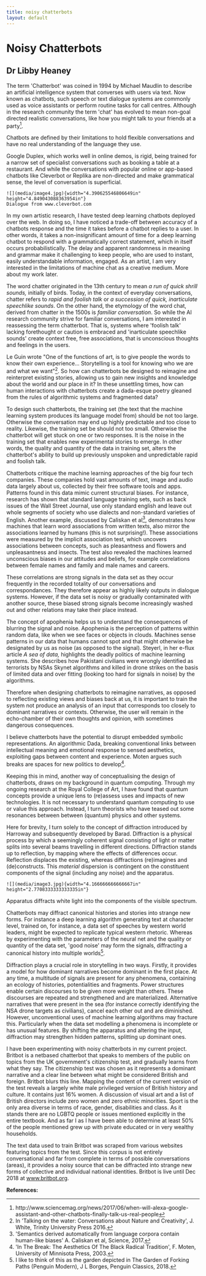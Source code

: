 ```yaml
---
title: noisy chatterbots
layout: default
---
```


# Noisy Chatterbots
## Dr Libby Heaney

The term 'Chatterbot' was coined in 1994 by Michael Maudlin to describe an artificial intelligence system that converses with users via text. Now known as chatbots, such speech or text dialogue systems are commonly used as voice assistants or perform routine tasks for call centres. Although in the research community the term 'chat' has evolved to mean non-goal directed realistic conversations, like how you might talk to your friends at a party[<sup>1</sup>](#fn1)<a id="fnref1"></a>.

Chatbots are defined by their limitations to hold flexible conversations and have no real understanding of the language they use.

Google Duplex, which works well in online demos, is rigid, being trained for a narrow set of specialist conversations such as booking a table at a restaurant. And while the conversations with popular online or app-based chatbots like Cleverbot or Replika are non-directed and make grammatical sense, the level of conversation is superficial.

```
![](media/image4.jpg){width="4.390625546806649in" height="4.849043088363954in"}
Dialogue from www.cleverbot.com
```

In my own artistic research, I have tested deep learning chatbots deployed over the web. In doing so, I have noticed a trade-off between accuracy of a chatbots response and the time it takes before a chatbot replies to a user. In other words, it takes a non-insignificant amount of time for a deep learning chatbot to respond with a grammatically correct statement, which in itself occurs probabilistically. The delay and apparent randomness in meaning and grammar make it challenging to keep people, who are used to instant, easily understandable information, engaged. As an artist, I am very interested in the limitations of machine chat as a creative medium. More about my work later.

The word chatter originated in the 13th century to mean *a run of quick shrill sounds,* initially of birds. Today, in the context of everyday conversations, chatter refers to *rapid and foolish talk* or *a succession of quick, inarticulate speechlike sounds*. On the other hand, the etymology of the word chat, derived from chatter in the 1500s is *familiar conversation*. So while the AI research community strive for familiar conversations, I am interested in reassessing the term chatterbot. That is, systems where 'foolish talk' lacking forethought or caution is embraced and 'inarticulate speechlike sounds' create context free, free associations, that is unconscious thoughts and feelings in the users.

Le Guin wrote "One of the functions of art, is to give people the words to know their own experience... Storytelling is a tool for knowing who we are and what we want"[<sup>2</sup>](#fn2)<a id="fnref2"></a>. So how can chatterbots be designed to reimagine and reinterpret existing stories, allowing us to gain new insights and knowledge about the world and our place in it? In these unsettling times, how can human interactions with chatterbots create a dada-esque poetry gleaned from the rules of algorithmic systems and fragmented data?

To design such chatterbots, the training set (the text that the machine learning system produces its language model from) should be not too large. Otherwise the conversation may end up highly predictable and too close to reality. Likewise, the training set be should not too small. Otherwise the chatterbot will get stuck on one or two responses. It is the noise in the training set that enables new experimental stories to emerge. In other words, the quality and quantity of the data in training set, alters the chatterbot's ability to build up previously unspoken and unpredictable rapid and foolish talk.

Chatterbots critique the machine learning approaches of the big four tech companies. These companies hold vast amounts of text, image and audio data largely about us, collected by their free software tools and apps. Patterns found in this data mimic current structural biases. For instance, research has shown that standard language training sets, such as back issues of the Wall Street Journal, use only standard english and leave out whole segments of society who use dialects and non-standard varieties of English. Another example, discussed by Caliskan et al[<sup>3</sup>](#fn3)<a id="fnref3"></a>, demonstrates how machines that learn word associations from written texts, also mirror the associations learned by humans (this is not surprising!). These associations were measured by the implicit association test, which uncovers associations between concepts, such as pleasantness and flowers and unpleasantness and insects. The test also revealed the machines learned unconscious biases in our attitudes and beliefs, for example correlations between female names and family and male names and careers.

These correlations are strong signals in the data set as they occur frequently in the recorded totality of our conversations and correspondances. They therefore appear as highly likely outputs in dialogue systems. However, if the data set is noisy or gradually contaminated with another source, these biased strong signals become increasingly washed out and other relations may take their place instead.

The concept of apophenia helps us to understand the consequences of blurring the signal and noise. Apophenia is the perception of patterns within random data, like when we see faces or objects in clouds. Machines sense patterns in our data that humans cannot spot and that might otherwise be designated by us as noise (as opposed to the signal). Steyerl, in her e-flux article *A sea of data,* highlights the deadly politics of machine learning systems. She describes how Pakistani civilians were wrongly identified as terrorists by NSAs Skynet algorithms and killed in drone strikes on the basis of limited data and over fitting (looking too hard for signals in noise) by the algorithms.

Therefore when designing chatterbots to reimagine narratives, as opposed to reflecting existing views and biases back at us, it is important to train the system not produce an analysis of an input that corresponds too closely to dominant narratives or contexts. Otherwise, the user will remain in the echo-chamber of their own thoughts and opinion, with sometimes dangerous consequences.

I believe chatterbots have the potential to disrupt embedded symbolic representations. An algorithmic Dada, breaking conventional links between intellectual meaning and emotional response to sensed aesthetics, exploiting gaps between content and experience. Moten argues such breaks are spaces for new politics to develop[<sup>4</sup>](#fn4)<a id="fnref4"></a>.

Keeping this in mind, another way of conceptualising the design of chatterbots, draws on my background in quantum computing. Through my ongoing research at the Royal College of Art, I have found that quantum concepts provide a unique lens to (re)assess uses and impacts of new technologies. It is not necessary to understand quantum computing to use or value this approach. Instead, I turn theorists who have teased out some resonances between between (quantum) physics and other systems.

Here for brevity, I turn solely to the concept of diffraction introduced by Harroway and subsequently developed by Barad. Diffraction is a physical process by which a seemingly coherent signal consisting of light or matter splits into several beams travelling in different directions. Diffraction stands up to reflection, by mapping where the effects of differences occur. Reflection displaces the existing, whereas diffractions (re)imagines and (de)constructs. This *material* dispersion is contingent on the constituent components of the signal (including any noise) and the apparatus.

```
![](media/image3.jpg){width="4.166666666666667in" height="2.7708333333333335in"}
```

Apparatus diffracts white light into the components of the visible spectrum.

Chatterbots may diffract canonical histories and stories into strange new forms. For instance a deep learning algorithm generating text at character level, trained on, for instance, a data set of speeches by western world leaders, might be expected to replicate typical western rhetoric. Whereas by experimenting with the parameters of the neural net and the quality or quantity of the data set, 'good noise' may form the signals, diffracting a canonical history into multiple worlds[<sup>5</sup>](#fn5)<a id="fnref5"></a>.

Diffraction plays a crucial role in storytelling in two ways. Firstly, it provides a model for how dominant narratives become dominant in the first place. At any time, a multitude of signals are present for any phenomena, containing an ecology of histories, potentialities and fragments. Power structures enable certain discourses to be given more weight than others. These discourses are repeated and strengthened and are materialized. Alternative narratives that were present in the sea (for instance correctly identifying the NSA drone targets as civilians), cancel each other out and are diminished. However, unconventional uses of machine learning algorithms may fracture this. Particularly when the data set modelling a phenomena is incomplete or has unusual features. By shifting the apparatus and altering the input, diffraction may strengthen hidden patterns, splitting up dominant ones.

I have been experimenting with noisy chatterbots in my current project. Britbot is a netbased chatterbot that speaks to members of the public on topics from the UK government's citizenship test, and gradually learns from what they say. The citizenship test was chosen as it represents a dominant narrative and a clear line between what might be considered British and foreign. Britbot blurs this line. Mapping the content of the current version of the test reveals a largely white male privileged version of British history and culture. It contains just 16% women. A discussion of visual art and a list of British directors include zero women and zero ethnic minorities. Sport is the only area diverse in terms of race, gender, disabilities and class. As it stands there are no LGBTQ people or issues mentioned explicitly in the entire textbook. And as far I as I have been able to determine at least 50% of the people mentioned grew up with private educated or in very wealthy households.

The text data used to train Britbot was scraped from various websites featuring topics from the test. Since this corpus is not entirely conversational and far from complete in terms of possible conversations (areas), it provides a noisy source that can be diffracted into strange new forms of collective and individual national identities. Britbot is live until Dec 2018 at www.britbot.org.

**References:**
<hr>
<ol>
<li id="fn1">http://www.sciencemag.org/news/2017/06/when-will-alexa-google-assistant-and-other-chatbots-finally-talk-us-real-people<a href="#fnref1">↩</a></li>
<li id="fn2">In 'Talking on the water: Conversations about Nature and     Creativity', J. White, Trinity University Press 2016.<a href="#fnref2">↩</a></li>
<li id="fn3">'Semantics derived automatically from language corpora contain     human-like biases' A. Caliskan et al, Science, 2017.<a href="#fnref3">↩</a></li>
<li id="fn4">'In The Break: The Aesthetics Of The Black Radical Tradition', F.     Moten, University of Minnisota Press, 2003.<a href="#fnref4">↩</a></li>
<li id="fn5">I like to think of this as the garden depicted in The Garden of     Forking Paths (Penguin Modern), J L Borges, Penguin Classics, 2018.<a href="#fnref5">↩</a></li>
</ol>
